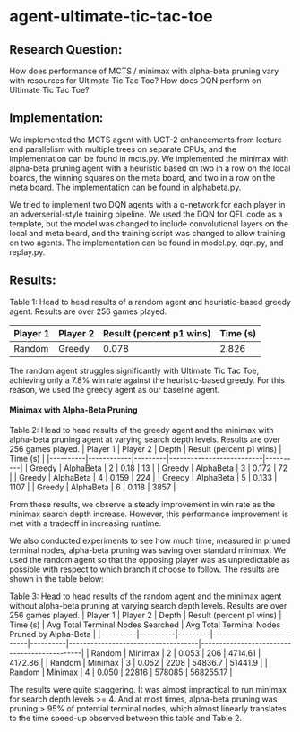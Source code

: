 # agent-ultimate-tic-tac-toe
## Research Question:
How does performance of MCTS / minimax with alpha-beta pruning vary with resources for Ultimate Tic Tac Toe? How does DQN perform on Ultimate Tic Tac Toe?

## Implementation:
We implemented the MCTS agent with UCT-2 enhancements from lecture and parallelism with multiple trees on separate CPUs, and the implementation can be found in mcts.py.
We implemented the minimax with alpha-beta pruning agent with a heuristic based on two in a row on the local boards, the winning squares on the meta board, and two in a row on the meta board. The implementation can be found in alphabeta.py.

We tried to implement two DQN agents with a q-network for each player in an adverserial-style training pipeline. We used the DQN for QFL code as a template, but the model was changed to include convolutional layers on the local and meta board, and the training script was changed to allow training on two agents. The implementation can be found in model.py, dqn.py, and replay.py. 

## Results:

Table 1: Head to head results of a random agent and heuristic-based greedy agent. Results are over 256 games played. 

| Player 1 | Player 2 | Result (percent p1 wins) | Time (s) |
|----------|----------|--------------------------|----------|
| Random   | Greedy   | 0.078  | 2.826    |

The random agent struggles significantly with Ultimate Tic Tac Toe, achieving only a 7.8% win rate against the heuristic-based greedy. For this reason, we used the greedy agent as our baseline agent.

#### Minimax with Alpha-Beta Pruning
Table 2: Head to head results of the greedy agent and the minimax with alpha-beta pruning agent at varying search depth levels. Results are over 256 games played. 
| Player 1 | Player 2   | Depth   | Result (percent p1 wins) | Time (s) |
|----------|------------|---------|--------------------------|----------|
| Greedy   | AlphaBeta  | 2       | 0.18                     | 13       |
| Greedy   | AlphaBeta  | 3       | 0.172                    | 72       |
| Greedy   | AlphaBeta  | 4       | 0.159                    | 224      |
| Greedy   | AlphaBeta  | 5       | 0.133                    | 1107     |
| Greedy   | AlphaBeta  | 6       | 0.118                    | 3857     |

From these results, we observe a steady improvement in win rate as the minimax search depth increase. However, this performance improvement is met with a tradeoff in increasing runtime. 

We also conducted experiments to see how much time, measured in pruned terminal nodes, alpha-beta pruning was saving over standard minimax. We used the random agent so that the opposing player was as unpredictable as possible with respect to which branch it choose to follow. The results are shown in the table below: 

Table 3: Head to head results of the random agent and the minimax agent without alpha-beta pruning at varying search depth levels. Results are over 256 games played.
| Player 1 | Player 2 | Depth | Result (percent p1 wins) | Time (s) | Avg Total Terminal Nodes Searched | Avg Total Terminal Nodes Pruned by Alpha-Beta |
|----------|----------|---------|--------------------------|----------|------------------------------------|---------------------------------------------|
| Random   | Minimax  | 2       | 0.053                    | 206      | 4714.61                            | 4172.86                                     |
| Random   | Minimax  | 3       | 0.052                    | 2208     | 54836.7                            | 51441.9                                     |
| Random   | Minimax  | 4       | 0.050                    | 22816    | 578085                             | 568255.17                                   |


The results were quite staggering. It was almost impractical to run minimax for search depth levels >= 4. And at most times, alpha-beta pruning was pruning > 95% of potential terminal nodes, which almost linearly translates to the time speed-up observed between this table and Table 2.  
